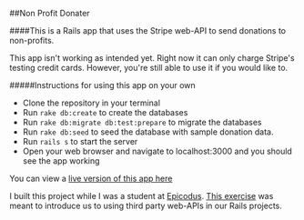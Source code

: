 ##Non Profit Donater

####This is a Rails app that uses the Stripe web-API to send donations to non-profits.

This app isn't working as intended yet. Right now it can only charge Stripe's testing credit cards. However, you're still able to use it if you would like to. 

#####Instructions for using this app on your own

* Clone the repository in your terminal
* Run `rake db:create` to create the databases
* Run `rake db:migrate db:test:prepare` to migrate the databases
* Run `rake db:seed` to seed the database with sample donation data.
* Run `rails s` to start the server
* Open your web browser and navigate to localhost:3000 and you should see the app working

You can view a [live version of this app here](http://non-profit-donater.herokuapp.com/)

I built this project while I was a student at [Epicodus](http://www.epicodus.com/). [This exercise](http://www.learnhowtoprogram.com/lessons/non-profit-donations) was meant to introduce us to using third party web-APIs in our Rails projects.
